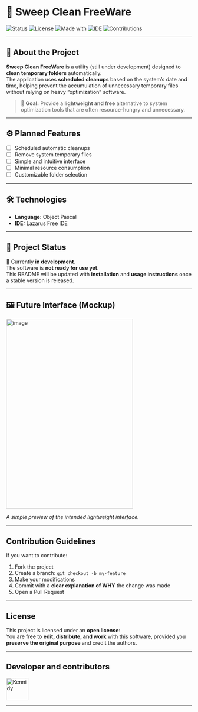 # 🧹 Sweep Clean FreeWare

![Status](https://img.shields.io/badge/status-in%20development-yellow)
![License](https://img.shields.io/badge/license-Open-blue)
![Made with](https://img.shields.io/badge/Made%20with-ObjectPascal-brightgreen)
![IDE](https://img.shields.io/badge/IDE-Lazarus%20Free%20IDE-orange)
![Contributions](https://img.shields.io/badge/contributions-welcome-success)

---

## 📖 About the Project
**Sweep Clean FreeWare** is a utility (still under development) designed to **clean temporary folders** automatically.  
The application uses **scheduled cleanups** based on the system’s date and time, helping prevent the accumulation of unnecessary temporary files without relying on heavy “optimization” software.

> 🎯 **Goal:** Provide a **lightweight and free** alternative to system optimization tools that are often resource-hungry and unnecessary.

---

## ⚙️ Planned Features
- [ ] Scheduled automatic cleanups  
- [ ] Remove system temporary files  
- [ ] Simple and intuitive interface  
- [ ] Minimal resource consumption  
- [ ] Customizable folder selection  

---

## 🛠️ Technologies
- **Language:** Object Pascal  
- **IDE:** Lazarus Free IDE  

---

## 🚧 Project Status
🚀 Currently **in development**.  
The software is **not ready for use yet**.  
This README will be updated with **installation** and **usage instructions** once a stable version is released.  

---

## 🖼️ Future Interface (Mockup)
<img width="344" height="514" alt="image" src="https://github.com/user-attachments/assets/926f027a-a7e0-49d2-b655-12c805d3b391" />


*A simple preview of the intended lightweight interface.*  

---

## Contribution Guidelines
If you want to contribute:  
1. Fork the project  
2. Create a branch: `git checkout -b my-feature`  
3. Make your modifications  
4. Commit with a **clear explanation of WHY** the change was made  
5. Open a Pull Request  

---

## License
This project is licensed under an **open license**:  
You are free to **edit, distribute, and work** with this software, provided you **preserve the original purpose** and credit the authors.  

---

## Developer and contributors 
<a href="https://github.com/Kennidy-L-Guimaraes">
  <img src="https://github.com/kennidy-L-Guimaraes.png" width="60px;" alt="Kennidy"/>
</a>  

---



